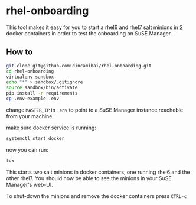 # rhel-onboarding

This tool makes it easy for you to start a rhel6 and rhel7 salt minions in 2 docker containers in order to test the onboarding on SuSE Manager.

## How to

```bash
git clone git@github.com:dincamihai/rhel-onboarding.git
cd rhel-onboarding
virtualenv sandbox
echo "*" > sandbox/.gitignore
source sandbox/bin/activate
pip install -r requirements
cp .env-example .env
```

change `MASTER_IP` in `.env` to point to a SuSE Manager instance reacheble from your machine.

make sure docker service is running:
```bash
systemctl start docker
```

now you can run:
```bash
tox
```

This starts two salt minions in docker containers, one running rhel6 and the other rhel7.
You should now be able to see the minions in your SuSE Manager's web-UI.

To shut-down the minions and remove the docker containers press `CTRL-c`

